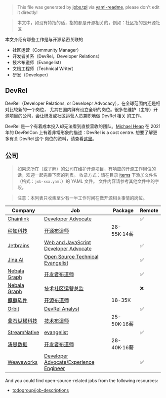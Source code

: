 > This file was generated by [jobs.tpl](jobs.tpl) via [yaml-readme](https://github.com/LinuxSuRen/yaml-readme), please don't edit it directly!

> 本文中，如没有特指的话，指的都是开源相关的，例如：社区指的是开源社区

本文介绍有哪些工作是与开源紧密关联的

* 社区运营（Community Manager）
* 开发者关系（DevRel，Developer Relations）
* 技术布道师（Evangelist）
* 文档工程师（Technical Writer）
* 研发（Developer）

## DevRel
DevRel（Developer Relations, or Develoepr Advocacy），在全球范围内还是相对比较新的一个岗位，
尤其在国内鲜有设立全职的岗位。很多在维护（主导）开源项目的公司，会让研发或社区运营人员兼职地做 DevRel 相关
的工作。

DevRel 是一个有着成本投入却无法看到直接营收的团队。[Michael Heap](https://www.youtube.com/watch?v=tF-yhxOWEck&t=629s)
在 2021 年的 DevRelCon 上有着非常形象的描述：DevRel is a cost centre. 想要了解更多有关 DevRel 这个
岗位的资料，请查看[这里](devrel.md)。

## 公司
> 如果您所在（或了解）的公司在维护开源项目，有响应的开源工作岗位的话，欢迎一起完善下面的列表。
> 收录方式：请在目录 [items](items) 下添加文件名（格式：`job-xxx.yaml`）的 YAML 文件。
> 文件内容请参考其他文件中的字段。

> 注意：本列表只收集至少有一半工作时间在做开源相关事情的岗位。

| Company | Job | Package | Remote |
|---|---|---|---|
| [Chainlink](https://chain.link/) | [Developer Advocate](https://mp.weixin.qq.com/s/cm1JaCi7V8syMBXP54_-7w) |  | :white_check_mark: |
| [秒如科技](http://www.lnjoying.com/) | [开源布道师](https://www.zhipin.com/job_detail/75f964534f24dc6f1XZ_3d2-F1tQ.html) | 28-55K·14薪 |  |
| [Jetbrains](https://www.jetbrains.com) | [Web and JavaScript Developer Advocate](https://www.jetbrains.com/careers/jobs/web-and-javascript-developer-advocate-841/) |  | :white_check_mark: |
| [Jina AI](https://jina.ai/) | [Open Source Technical Evangelist](https://jobs.lever.co/jina-ai) |  | :white_check_mark: |
| [Nebala Graph](https://www.vesoft.com/) | [开发者布道师](https://www.vesoft.com/cn/careers/#operation) |  | :white_check_mark: |
| [Nebala Graph](https://www.vesoft.com/) | [技术社区运营总监](https://www.vesoft.com/cn/careers/#operation) |  | :x: |
| [麒麟软件](https://www.kylinos.cn/) | [开源布道师](https://www.zhipin.com/job_detail/2b774d6d010c392b1Xd-0ty6FVNV.html) | 18-35K |  |
| [Orbit](https://orbit.love/) | [DevRel Analyst](https://developerrelations.com/jobs/devrel-analyst-orbit) |  | :white_check_mark: |
| [鼎石纵横科技](https://www.starrocks.com/) | [技术布道师](https://www.zhipin.com/job_detail/2e3ae0fe37a900c31XVy3N6_EVVQ.html) | 25-50K·16薪 |  |
| [StreamNative](https://streamnative.io/) | [evangelist](https://www.v2ex.com/t/772924) |  | :white_check_mark: |
| [涛思数据](https://www.taosdata.com/) | [开发者布道师](https://www.zhipin.com/job_detail/9fa9fd4cfd10a8da1Xd_2NS0GVRW.html) | 28-40K·16薪 |  |
| [Weaveworks](https://www.weave.works/) | [Developer Advocate/Experience Engineer](https://developerrelations.com/jobs/developer-advocate-experience-engineer-weaveworks) |  | :white_check_mark: |

And you could find open-source-related jobs from the following resources:
- [todogroup/job-descriptions](https://github.com/todogroup/job-descriptions)
